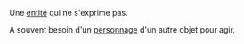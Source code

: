 Une [entité](entité.md) qui ne s'exprime pas.

A souvent besoin d'un [personnage](personnage.md) d'un autre objet pour agir.